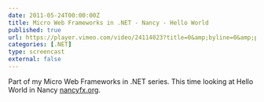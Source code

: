 ```yaml
---
date: 2011-05-24T00:00:00Z
title: Micro Web Frameworks in .NET - Nancy - Hello World
published: true
url: https://player.vimeo.com/video/24114023?title=0&amp;byline=0&amp;portrait=0
categories: [.NET]
type: screencast
external: false
---
```

Part of my Micro Web Frameworks in .NET series. This time looking at Hello World in Nancy [nancyfx.org](http://nancyfx.org).